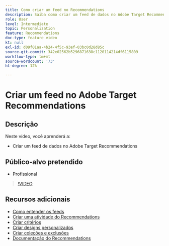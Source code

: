 ```yaml
---
title: Como criar um feed no Recommendations
description: Saiba como criar um feed de dados no Adobe Target Recommendations
role: User
level: Intermediate
topic: Personalization
feature: Recommendations
doc-type: feature video
kt: null
exl-id: d09f01aa-4b24-4f5c-93ef-03bc0d28d85c
source-git-commit: 342e02562b5296871638c1120114214df6115809
workflow-type: tm+mt
source-wordcount: '73'
ht-degree: 12%

---
```


# Criar um feed no Adobe Target Recommendations

## Descrição

Neste vídeo, você aprenderá a:

* Criar um feed de dados no Adobe Target Recommendations

## Público-alvo pretendido

* Profissional

>[!VIDEO](https://video.tv.adobe.com/v/27696?quality=12)

## Recursos adicionais

* [Como entender os feeds](understanding-feeds.md)
* [Criar uma atividade do Recommendations](create-a-recommendations-activity.md)
* [Criar critérios](create-criteria.md)
* [Criar designs personalizados](create-custom-designs.md)
* [Criar coleções e exclusões](create-collections-and-exclusions.md)
* [Documentação do Recommendations](https://experienceleague.adobe.com/docs/target/using/recommendations/recommendations.html?lang=en)
